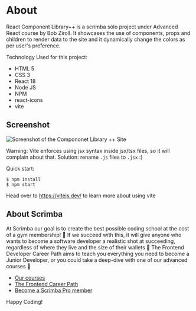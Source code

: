 # About

React Component Library++ is a scrimba solo project under Advanced React course by Bob Ziroll.
It showcases the use of components, props and children to render data to the site and it dynamically change the colors as per user's preference.

Technology Used for this project:
- HTML 5
- CSS 3
- React 18
- Node JS
- NPM
- react-icons
- vite


## Screenshot

![Screenshot of the Compononet Library ++ Site](https://github.com/emmanesgana/scrimba-react-component-library/blob/main/preview/preview.png)

Warning: Vite enforces using jsx syntax inside jsx/tsx files, so it will complain about that. Solution: rename `.js` files to `.jsx` :)

Quick start:

```
$ npm install
$ npm start
````

Head over to https://vitejs.dev/ to learn more about using vite
## About Scrimba

At Scrimba our goal is to create the best possible coding school at the cost of a gym membership! 💜
If we succeed with this, it will give anyone who wants to become a software developer a realistic shot at succeeding, regardless of where they live and the size of their wallets 🎉
The Frontend Developer Career Path aims to teach you everything you need to become a Junior Developer, or you could take a deep-dive with one of our advanced courses 🚀

- [Our courses](https://scrimba.com/allcourses)
- [The Frontend Career Path](https://scrimba.com/learn/frontend)
- [Become a Scrimba Pro member](https://scrimba.com/pricing)

Happy Coding!
